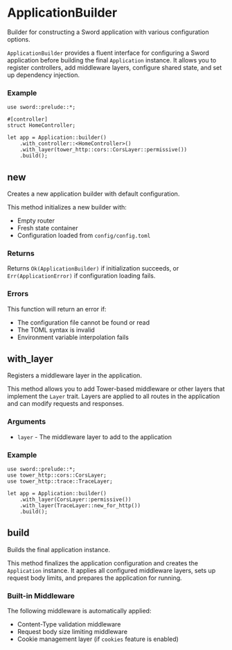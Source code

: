 # ApplicationBuilder
Builder for constructing a Sword application with various configuration options.

`ApplicationBuilder` provides a fluent interface for configuring a Sword application
before building the final `Application` instance. It allows you to register
controllers, add middleware layers, configure shared state, and set up dependency injection.

### Example

```rust,ignore
use sword::prelude::*;

#[controller]
struct HomeController;

let app = Application::builder()
    .with_controller::<HomeController>()
    .with_layer(tower_http::cors::CorsLayer::permissive())
    .build();
```


## new

Creates a new application builder with default configuration.

This method initializes a new builder with:
- Empty router
- Fresh state container
- Configuration loaded from `config/config.toml`

### Returns

Returns `Ok(ApplicationBuilder)` if initialization succeeds, or
`Err(ApplicationError)` if configuration loading fails.

### Errors

This function will return an error if:
- The configuration file cannot be found or read
- The TOML syntax is invalid
- Environment variable interpolation fails

## with_layer

Registers a middleware layer in the application.

This method allows you to add Tower-based middleware or other layers
that implement the `Layer` trait. Layers are applied to all routes
in the application and can modify requests and responses.

### Arguments

* `layer` - The middleware layer to add to the application

### Example

```rust,ignore
use sword::prelude::*;
use tower_http::cors::CorsLayer;
use tower_http::trace::TraceLayer;

let app = Application::builder()
    .with_layer(CorsLayer::permissive())
    .with_layer(TraceLayer::new_for_http())
    .build();
```
## build

Builds the final application instance.

This method finalizes the application configuration and creates the
`Application` instance. It applies all configured middleware layers,
sets up request body limits, and prepares the application for running.

### Built-in Middleware

The following middleware is automatically applied:
- Content-Type validation middleware
- Request body size limiting middleware
- Cookie management layer (if `cookies` feature is enabled)